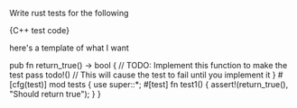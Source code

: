 Write rust tests for the following

{C++ test code}

here's a template of what I want

pub fn return_true() -> bool {
    // TODO: Implement this function to make the test pass
    todo!() // This will cause the test to fail until you implement it
}
#[cfg(test)]
mod tests {
    use super::*;
    #[test]
    fn test1() {
        assert!(return_true(), "Should return true");
    }
}
